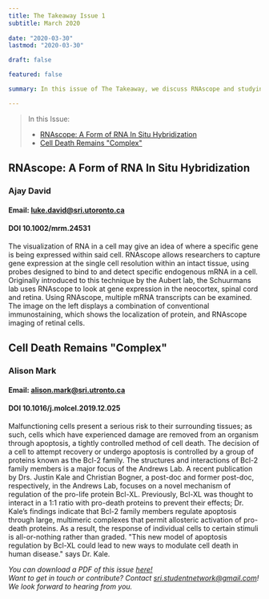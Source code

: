 ```yaml
---
title: The Takeaway Issue 1
subtitle: March 2020 
 
date: "2020-03-30"
lastmod: "2020-03-30"

draft: false

featured: false

summary: In this issue of The Takeaway, we discuss RNAscope and studying cell death by the protein Bcl-XL!

---
```

>In this Issue:
> - [RNAscope: A Form of RNA In Situ Hybridization](#RNAscope-a-form-of-rna-in-situ-hybridization)  
> - [Cell Death Remains "Complex"](#cell-death-remains-complex)


## **RNAscope: A Form of RNA In Situ Hybridization**
### Ajay David
#### Email: luke.david@sri.utoronto.ca
#### DOI 10.1002/mrm.24531

The visualization of RNA in a cell may give an idea of where a specific gene is being
expressed within said cell. RNAscope allows researchers to capture gene expression at
the single cell resolution within an intact tissue, using probes designed to bind to and
detect specific endogenous mRNA in a cell.
Originally introduced to this technique by the Aubert lab, the Schuurmans lab uses
RNAscope to look at gene expression in the neocortex, spinal cord and retina. Using
RNAscope, multiple mRNA transcripts can be examined. The image on the left displays a
combination of conventional immunostaining, which shows the localization of protein,
and RNAscope imaging of retinal cells.


## **Cell Death Remains "Complex"**
### Alison Mark
#### Email: alison.mark@sri.utronto.ca
#### DOI 10.1016/j.molcel.2019.12.025

Malfunctioning cells present a serious risk to their surrounding tissues; as such,
cells which have experienced damage are removed from an organism through
apoptosis, a tightly controlled method of cell death. The decision of a cell to
attempt recovery or undergo apoptosis is controlled by a group of proteins known
as the Bcl-2 family. The structures and interactions of Bcl-2 family members is a
major focus of the Andrews Lab.
A recent publication by Drs. Justin Kale and Christian Bogner, a post-doc and
former post-doc, respectively, in the Andrews Lab, focuses on a novel mechanism of
regulation of the pro-life protein Bcl-XL. Previously, Bcl-XL was thought to interact
in a 1:1 ratio with pro-death proteins to prevent their effects; Dr. Kale’s findings
indicate that Bcl-2 family members regulate apoptosis through large, multimeric
complexes that permit allosteric activation of pro-death proteins. As a result, the
response of individual cells to certain stimuli is all-or-nothing rather than graded.
"This new model of apoptosis regulation by Bcl-XL could lead to new ways to
modulate cell death in human disease." says Dr. Kale.

*You can download a PDF of this issue [here!](https://drive.google.com/file/d/1LaYm7Q7mhWUOCdlne_Bq076tA6-ps2O4/view?usp=sharing)*  
*Want to get in touch or contribute? Contact sri.studentnetwork@gmail.com! We look forward to hearing from you.*
